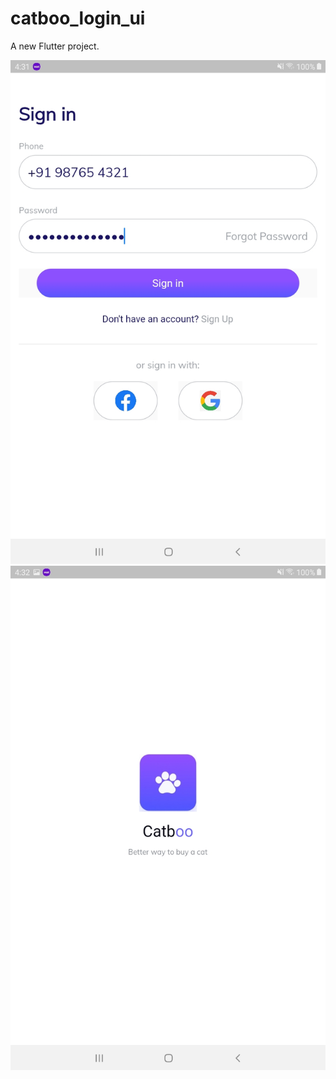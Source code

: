 # catboo_login_ui

A new Flutter project.

![](./Screenshot_20200106-163137.jpg)
![](./Screenshot_20200106-163211.jpg)
